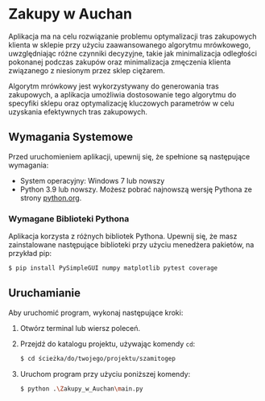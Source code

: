 # Zakupy w Auchan
Aplikacja ma na celu rozwiązanie problemu optymalizacji tras zakupowych klienta w sklepie przy użyciu zaawansowanego algorytmu mrówkowego, uwzględniając różne czynniki decyzyjne, takie jak minimalizacja odległości pokonanej podczas zakupów oraz minimalizacja zmęczenia klienta związanego z niesionym przez sklep ciężarem.

Algorytm mrówkowy jest wykorzystywany do generowania tras zakupowych, a aplikacja umożliwia dostosowanie tego algorytmu do specyfiki sklepu oraz optymalizację kluczowych parametrów w celu uzyskania efektywnych tras zakupowych.

## Wymagania Systemowe

Przed uruchomieniem aplikacji, upewnij się, że spełnione są następujące wymagania:

-   System operacyjny: Windows 7 lub nowszy
-   Python 3.9 lub nowszy. Możesz pobrać najnowszą wersję Pythona ze strony [python.org](https://www.python.org/downloads/).

### Wymagane Biblioteki Pythona

Aplikacja korzysta z różnych bibliotek Pythona. Upewnij się, że masz zainstalowane następujące biblioteki przy użyciu menedżera pakietów, na przykład pip:

```bash
$ pip install PySimpleGUI numpy matplotlib pytest coverage
```

## Uruchamianie

Aby uruchomić program, wykonaj następujące kroki:

1. Otwórz terminal lub wiersz poleceń.
2. Przejdź do katalogu projektu, używając komendy `cd`:

    ```bash
    $ cd ścieżka/do/twojego/projektu/szamitogep
    ```

3. Uruchom program przy użyciu poniższej komendy:

    ```bash
    $ python .\Zakupy_w_Auchan\main.py
    ```
